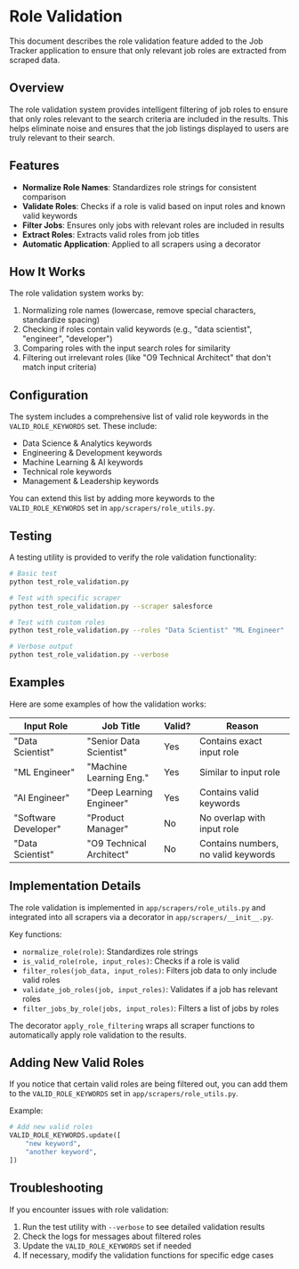 # Role Validation

This document describes the role validation feature added to the Job Tracker application to ensure that only relevant job roles are extracted from scraped data.

## Overview

The role validation system provides intelligent filtering of job roles to ensure that only roles relevant to the search criteria are included in the results. This helps eliminate noise and ensures that the job listings displayed to users are truly relevant to their search.

## Features

- **Normalize Role Names**: Standardizes role strings for consistent comparison
- **Validate Roles**: Checks if a role is valid based on input roles and known valid keywords
- **Filter Jobs**: Ensures only jobs with relevant roles are included in results
- **Extract Roles**: Extracts valid roles from job titles
- **Automatic Application**: Applied to all scrapers using a decorator

## How It Works

The role validation system works by:

1. Normalizing role names (lowercase, remove special characters, standardize spacing)
2. Checking if roles contain valid keywords (e.g., "data scientist", "engineer", "developer")
3. Comparing roles with the input search roles for similarity
4. Filtering out irrelevant roles (like "O9 Technical Architect" that don't match input criteria)

## Configuration

The system includes a comprehensive list of valid role keywords in the `VALID_ROLE_KEYWORDS` set. These include:

- Data Science & Analytics keywords
- Engineering & Development keywords
- Machine Learning & AI keywords
- Technical role keywords
- Management & Leadership keywords

You can extend this list by adding more keywords to the `VALID_ROLE_KEYWORDS` set in `app/scrapers/role_utils.py`.

## Testing

A testing utility is provided to verify the role validation functionality:

```bash
# Basic test
python test_role_validation.py

# Test with specific scraper
python test_role_validation.py --scraper salesforce

# Test with custom roles
python test_role_validation.py --roles "Data Scientist" "ML Engineer"

# Verbose output
python test_role_validation.py --verbose
```

## Examples

Here are some examples of how the validation works:

| Input Role            | Job Title                | Valid? | Reason                                     |
|-----------------------|--------------------------|--------|-------------------------------------------|
| "Data Scientist"      | "Senior Data Scientist"  | Yes    | Contains exact input role                  |
| "ML Engineer"         | "Machine Learning Eng."  | Yes    | Similar to input role                      |
| "AI Engineer"         | "Deep Learning Engineer" | Yes    | Contains valid keywords                    |
| "Software Developer"  | "Product Manager"        | No     | No overlap with input role                 |
| "Data Scientist"      | "O9 Technical Architect" | No     | Contains numbers, no valid keywords        |

## Implementation Details

The role validation is implemented in `app/scrapers/role_utils.py` and integrated into all scrapers via a decorator in `app/scrapers/__init__.py`.

Key functions:

- `normalize_role(role)`: Standardizes role strings
- `is_valid_role(role, input_roles)`: Checks if a role is valid
- `filter_roles(job_data, input_roles)`: Filters job data to only include valid roles
- `validate_job_roles(job, input_roles)`: Validates if a job has relevant roles
- `filter_jobs_by_role(jobs, input_roles)`: Filters a list of jobs by roles

The decorator `apply_role_filtering` wraps all scraper functions to automatically apply role validation to the results.

## Adding New Valid Roles

If you notice that certain valid roles are being filtered out, you can add them to the `VALID_ROLE_KEYWORDS` set in `app/scrapers/role_utils.py`.

Example:
```python
# Add new valid roles
VALID_ROLE_KEYWORDS.update([
    "new keyword",
    "another keyword",
])
```

## Troubleshooting

If you encounter issues with role validation:

1. Run the test utility with `--verbose` to see detailed validation results
2. Check the logs for messages about filtered roles
3. Update the `VALID_ROLE_KEYWORDS` set if needed
4. If necessary, modify the validation functions for specific edge cases
